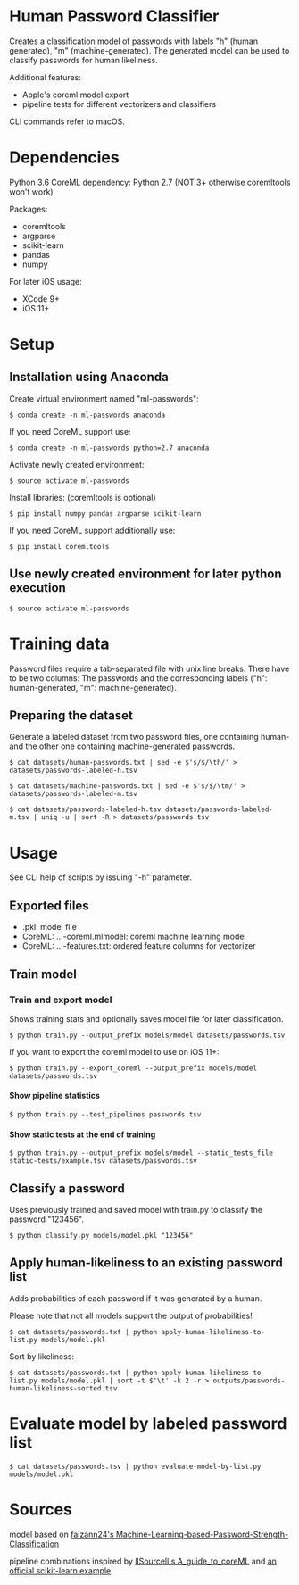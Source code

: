 # Human Password Classifier
Creates a classification model of passwords with labels "h" (human generated), "m" (machine-generated). The generated model can be used to classify passwords for human likeliness.

Additional features:
* Apple's coreml model export
* pipeline tests for different vectorizers and classifiers

CLI commands refer to macOS.

# Dependencies

Python 3.6
CoreML dependency: Python 2.7 (NOT 3+ otherwise coremltools won't work)

Packages:
* coremltools
* argparse
* scikit-learn
* pandas
* numpy

For later iOS usage:
* XCode 9+
* iOS 11+

# Setup

## Installation using Anaconda

Create virtual environment named "ml-passwords":

`$ conda create -n ml-passwords anaconda`

If you need CoreML support use:

`$ conda create -n ml-passwords python=2.7 anaconda`

Activate newly created environment:

`$ source activate ml-passwords`

Install libraries: (coremltools is optional)

`$ pip install numpy pandas argparse scikit-learn`

If you need CoreML support additionally use:

`$ pip install coremltools`

## Use newly created environment for later python execution

`$ source activate ml-passwords`

# Training data

Password files require a tab-separated file with unix line breaks. There have to be two columns: The passwords and the corresponding labels ("h": human-generated, "m": machine-generated).

## Preparing the dataset

Generate a labeled dataset from two password files, one containing human- and the other one containing machine-generated passwords.

`$ cat datasets/human-passwords.txt | sed -e $'s/$/\th/' > datasets/passwords-labeled-h.tsv`

`$ cat datasets/machine-passwords.txt | sed -e $'s/$/\tm/' > datasets/passwords-labeled-m.tsv`

`$ cat datasets/passwords-labeled-h.tsv datasets/passwords-labeled-m.tsv | uniq -u | sort -R > datasets/passwords.tsv`


# Usage

See CLI help of scripts by issuing "-h" parameter.

## Exported files

* .pkl: model file
* CoreML: ...-coreml.mlmodel: coreml machine learning model
* CoreML: ...-features.txt: ordered feature columns for vectorizer

## Train model

### Train and export model

Shows training stats and optionally saves model file for later classification.

`$ python train.py --output_prefix models/model datasets/passwords.tsv`

If you want to export the coreml model to use on iOS 11+:

`$ python train.py --export_coreml --output_prefix models/model datasets/passwords.tsv`

#### Show pipeline statistics

`$ python train.py --test_pipelines passwords.tsv`

#### Show static tests at the end of training

`$ python train.py --output_prefix models/model --static_tests_file static-tests/example.tsv datasets/passwords.tsv`

## Classify a password

Uses previously trained and saved model with train.py to classify the password "123456".

`$ python classify.py models/model.pkl "123456"`

## Apply human-likeliness to an existing password list

Adds probabilities of each password if it was generated by a human.

Please note that not all models support the output of probabilities!

`$ cat datasets/passwords.txt | python apply-human-likeliness-to-list.py models/model.pkl`

Sort by likeliness:

`$ cat datasets/passwords.txt | python apply-human-likeliness-to-list.py models/model.pkl | sort -t $'\t' -k 2 -r > outputs/passwords-human-likeliness-sorted.tsv`

# Evaluate model by labeled password list

`$ cat datasets/passwords.tsv | python evaluate-model-by-list.py models/model.pkl`

# Sources

model based on [faizann24's Machine-Learning-based-Password-Strength-Classification](https://github.com/faizann24/Machine-Learning-based-Password-Strength-Classification/blob/master/script.py)

pipeline combinations inspired by [llSourcell's A_guide_to_coreML](https://github.com/llSourcell/A_guide_to_coreML/blob/master/spam_detection.py) and [an official scikit-learn example](http://scikit-learn.org/stable/auto_examples/model_selection/grid_search_text_feature_extraction.html)

